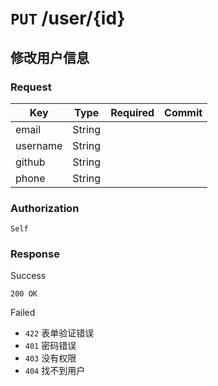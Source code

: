 # `PUT` /user/{id}

## 修改用户信息

### Request

| Key | Type | Required | Commit |
| --- | --- | --- | --- |
| email | String | | |
| username | String | | |
| github | String | | |
| phone | String | | |

### Authorization

`Self`

### Response

Success

`200 OK`

Failed

- `422` 表单验证错误
- `401` 密码错误
- `403` 没有权限
- `404` 找不到用户